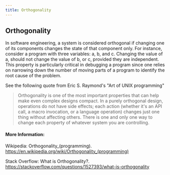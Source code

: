 ```yaml
---
title: Orthogonality
---
```

## Orthogonality

In software engineering, a system is considered orthogonal if changing one of its components changes the state of that component only. For instance, consider a program with three variables: a, b, and c. Changing the value of a, should not change the value of b, or c, provided they are independent. This property is particularly critical in debugging a program since one relies on narrowing down the number of moving parts of a program to identify the root cause of the problem.

See the following quote from Eric S. Raymond's "Art of UNIX programming"


> Orthogonality is one of the most important properties that can help make even complex designs compact. In a purely orthogonal design, operations do not have side effects; each action (whether it's an API call, a macro invocation, or a language operation) changes just one thing without affecting others. There is one and only one way to change each property of whatever system you are controlling.


#### More Information:

Wikipedia: Orthogonality_(programming). https://en.wikipedia.org/wiki/Orthogonality_(programming)

Stack Overflow: What is Orthogonality?. https://stackoverflow.com/questions/1527393/what-is-orthogonality
